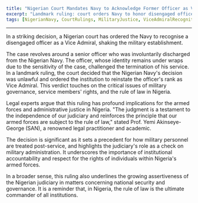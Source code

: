 ```yaml
title: "Nigerian Court Mandates Navy to Acknowledge Former Officer as Vice Admiral"
excerpt: "Landmark ruling: court orders Navy to honor disengaged officer with Vice Admiral rank."
tags: [NigerianNavy, CourtRulings, MilitaryJustice, ViceAdmiralRecognition, NationalSecurity]
```

---

In a striking decision, a Nigerian court has ordered the Navy to recognise a disengaged officer as a Vice Admiral, shaking the military establishment.

The case revolves around a senior officer who was involuntarily discharged from the Nigerian Navy. The officer, whose identity remains under wraps due to the sensitivity of the case, challenged the termination of his service. In a landmark ruling, the court decided that the Nigerian Navy's decision was unlawful and ordered the institution to reinstate the officer's rank as Vice Admiral. This verdict touches on the critical issues of military governance, service members' rights, and the rule of law in Nigeria.

Legal experts argue that this ruling has profound implications for the armed forces and administrative justice in Nigeria. "The judgment is a testament to the independence of our judiciary and reinforces the principle that our armed forces are subject to the rule of law," stated Prof. Yemi Akinseye-George (SAN), a renowned legal practitioner and academic.

The decision is significant as it sets a precedent for how military personnel are treated post-service, and highlights the judiciary's role as a check on military administration. It underscores the importance of institutional accountability and respect for the rights of individuals within Nigeria's armed forces.

In a broader sense, this ruling also underlines the growing assertiveness of the Nigerian judiciary in matters concerning national security and governance. It is a reminder that, in Nigeria, the rule of law is the ultimate commander of all institutions.